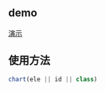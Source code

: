 ## demo

[演示](https://nifan950624.github.io/vChart/index.html)

## 使用方法

```js
chart(ele || id || class)
```
